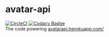 # avatar-api
[![CircleCI](https://circleci.com/gh/melyxlin/avatar-api/tree/master.svg?style=svg)](https://circleci.com/gh/melyxlin/avatar-api/tree/master)
[![Codacy Badge](https://api.codacy.com/project/badge/Grade/07d16aef723c43b49b20e7c4770609ad)](https://www.codacy.com/app/melyxlin/avatar-api?utm_source=github.com&amp;utm_medium=referral&amp;utm_content=melyxlin/avatar-api&amp;utm_campaign=Badge_Grade)
<br>
The code powering [avatarapi.herokuapp.com/](https://avatarapi.herokuapp.com/)
